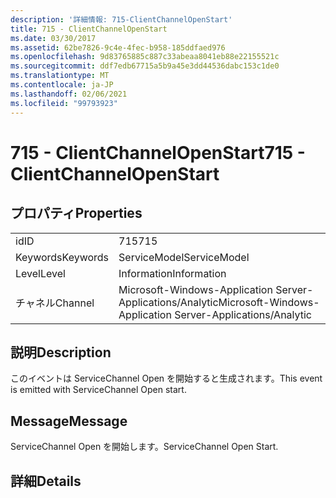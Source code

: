 ```yaml
---
description: '詳細情報: 715-ClientChannelOpenStart'
title: 715 - ClientChannelOpenStart
ms.date: 03/30/2017
ms.assetid: 62be7826-9c4e-4fec-b958-185ddfaed976
ms.openlocfilehash: 9d83765885c887c33abeaa8041eb88e22155521c
ms.sourcegitcommit: ddf7edb67715a5b9a45e3dd44536dabc153c1de0
ms.translationtype: MT
ms.contentlocale: ja-JP
ms.lasthandoff: 02/06/2021
ms.locfileid: "99793923"
---
```

# <a name="715---clientchannelopenstart"></a><span data-ttu-id="7dab5-103">715 - ClientChannelOpenStart</span><span class="sxs-lookup"><span data-stu-id="7dab5-103">715 - ClientChannelOpenStart</span></span>

## <a name="properties"></a><span data-ttu-id="7dab5-104">プロパティ</span><span class="sxs-lookup"><span data-stu-id="7dab5-104">Properties</span></span>  
  
|||  
|-|-|  
|<span data-ttu-id="7dab5-105">id</span><span class="sxs-lookup"><span data-stu-id="7dab5-105">ID</span></span>|<span data-ttu-id="7dab5-106">715</span><span class="sxs-lookup"><span data-stu-id="7dab5-106">715</span></span>|  
|<span data-ttu-id="7dab5-107">Keywords</span><span class="sxs-lookup"><span data-stu-id="7dab5-107">Keywords</span></span>|<span data-ttu-id="7dab5-108">ServiceModel</span><span class="sxs-lookup"><span data-stu-id="7dab5-108">ServiceModel</span></span>|  
|<span data-ttu-id="7dab5-109">Level</span><span class="sxs-lookup"><span data-stu-id="7dab5-109">Level</span></span>|<span data-ttu-id="7dab5-110">Information</span><span class="sxs-lookup"><span data-stu-id="7dab5-110">Information</span></span>|  
|<span data-ttu-id="7dab5-111">チャネル</span><span class="sxs-lookup"><span data-stu-id="7dab5-111">Channel</span></span>|<span data-ttu-id="7dab5-112">Microsoft-Windows-Application Server-Applications/Analytic</span><span class="sxs-lookup"><span data-stu-id="7dab5-112">Microsoft-Windows-Application Server-Applications/Analytic</span></span>|  
  
## <a name="description"></a><span data-ttu-id="7dab5-113">説明</span><span class="sxs-lookup"><span data-stu-id="7dab5-113">Description</span></span>  

 <span data-ttu-id="7dab5-114">このイベントは ServiceChannel Open を開始すると生成されます。</span><span class="sxs-lookup"><span data-stu-id="7dab5-114">This event is emitted with ServiceChannel Open start.</span></span>  
  
## <a name="message"></a><span data-ttu-id="7dab5-115">Message</span><span class="sxs-lookup"><span data-stu-id="7dab5-115">Message</span></span>  

 <span data-ttu-id="7dab5-116">ServiceChannel Open を開始します。</span><span class="sxs-lookup"><span data-stu-id="7dab5-116">ServiceChannel Open Start.</span></span>  
  
## <a name="details"></a><span data-ttu-id="7dab5-117">詳細</span><span class="sxs-lookup"><span data-stu-id="7dab5-117">Details</span></span>
